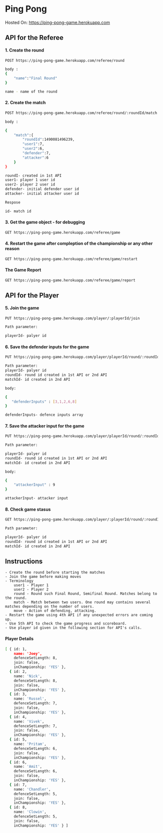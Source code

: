 # Ping Pong

Hosted On: https://ping-pong-game.herokuapp.com


## API for the Referee 

#### 1. Create the round
```sh
POST https://ping-pong-game.herokuapp.com/referee/round

body :
{
	"name":"Final Round"
}

name - name of the round
```

#### 2. Create the match
```sh
POST https://ping-pong-game.herokuapp.com/referee/round/:roundId/match

body :

{
	"match":{
		"roundId":1490081496239, 
		"user1":7, 
		"user2":6, 
		"defender":7,
		"attacker":6 
	}
}

roundI- created in 1st API
user1- player 1 user id 
user2- player 2 user id
defender- initial defender user id 
attacker- initial attacker user id

Respose

id- match id

```

#### 3. Get the game object - for debugging
```sh
GET https://ping-pong-game.herokuapp.com/referee/game
```

#### 4. Restart the game after compleption of the championship or any other reason
```sh
GET https://ping-pong-game.herokuapp.com/referee/game/restart
```
#### The Game Report
```sh
GET https://ping-pong-game.herokuapp.com/referee/game/report
```


## API for the Player 

#### 5. Join the game 
```sh
PUT https://ping-pong-game.herokuapp.com/player/:playerId/join

Path parameter:

playerId- palyer id

```

#### 6. Save the defender inputs for the game
```sh
PUT https://ping-pong-game.herokuapp.com/player/playerId/round/:roundId/match/:matchId/defend

Path parameter: 
playerId- palyer id
roundId- round id created in 1st API or 2nd API
matchId- id created in 2nd API

body:

{
   "defenderInputs" : [3,1,2,6,8]
}

defenderInputs- defence inputs array
```

#### 7. Save the attacker input for the game
```sh
PUT https://ping-pong-game.herokuapp.com/player/playerId/round/:roundId/match/:matchId/attack

Path parameter:

playerId- palyer id
roundId- round id created in 1st API or 2nd API
matchId- id created in 2nd API

body: 

{
	"attackerInput" : 9
}

attackerInput- attacker input
```

#### 8. Check game stasus 
```sh
GET https://ping-pong-game.herokuapp.com/player/:playerId/round/:roundId/match/:matchId

Path parameter:

playerId- palyer id
roundId- round id created in 1st API or 2nd API
matchId- id created in 2nd API

```



## Instructions
	- Create the round before starting the matches
	- Join the game before making moves
	- Terminology
		user1 - Player 1
		user2 - Player 2
		round - Round such Final Round, Semifinal Round. Matches belong to the round.
		match - Match between two users. One round may contains several matches depending on the number of users.
		move - Action of defending, attacking.
	- Restart the game using 4th API if any unexpected errors are coming up.
	- Use 5th API to check the game progress and scoreboard.
	- Use player id given in the following section for API's calls.
	
#### Player Details

```sh
[ { id: 1,
    name: 'Joey',
    defenceSetLength: 8,
    join: false,
    inChampionship: 'YES' },
  { id: 2,
    name: 'Nick',
    defenceSetLength: 8,
    join: false,
    inChampionship: 'YES' },
  { id: 3,
    name: 'Russel',
    defenceSetLength: 7,
    join: false,
    inChampionship: 'YES' },
  { id: 4,
    name: 'Vivek',
    defenceSetLength: 7,
    join: false,
    inChampionship: 'YES' },
  { id: 5,
    name: 'Pritam',
    defenceSetLength: 6,
    join: false,
    inChampionship: 'YES' },
  { id: 6,
    name: 'Amit',
    defenceSetLength: 6,
    join: false,
    inChampionship: 'YES' },
  { id: 7,
    name: 'Chandler',
    defenceSetLength: 5,
    join: false,
    inChampionship: 'YES' },
  { id: 8,
    name: 'Clowin',
    defenceSetLength: 5,
    join: false,
    inChampionship: 'YES' } ]
```
